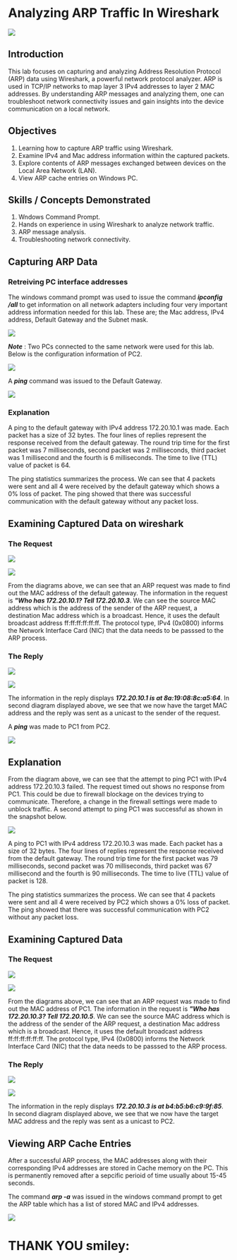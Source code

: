 # Analyzing ARP Traffic In Wireshark
![](pexels.jpg)

## Introduction
This lab focuses on capturing and analyzing Address Resolution Protocol (ARP) data using Wireshark, a powerful network protocol analyzer.
ARP is used in TCP/IP networks to map layer 3 IPv4 addresses to layer 2 MAC addresses. By understanding ARP messages and analyzing them, one can troubleshoot network connectivity issues and gain insights into the device communication on a local network. 

## Objectives
1. Learning how to capture ARP traffic using Wireshark.
2. Examine IPv4 and Mac address information within the captured packets.
3. Explore contents of ARP messages exchanged between devices on the Local Area Network (LAN).
4. View ARP cache entries on Windows PC.

## Skills / Concepts Demonstrated
1. Wndows Command Prompt.
2. Hands on experience in using Wireshark to analyze network traffic.
3. ARP message analysis.
4. Troubleshooting network connectivity.

## Capturing ARP Data
### Retreiving PC interface addresses
The windows command prompt was used to issue the command **_ipconfig /all_** to get information on all network adapters including four very important address information needed for this lab. These are; the Mac address, IPv4 address, Default Gateway and the Subnet mask.

![](ConfigInfo.JPG)

**_Note_** : Two PCs connected to the same network were used for this lab. Below is the configuration information of PC2.

![](OtherPcConfig.jpg)

A **_ping_** command was issued to the Default Gateway. 

![](DGping.JPG)

### Explanation
A ping to the default gateway with IPv4 address 172.20.10.1 was made. Each packet has a size of 32 bytes.
The four lines of replies represent the response received from the default gateway. The round trip time for the first packet was 7 milliseconds, second packet was 2 milliseconds, third packet was 1 millisecond and the fourth is 6 milliseconds. The time to live (TTL) value of packet is 64.

The ping statistics summarizes the process. We can see that 4 packets were sent and all 4 were received by the default gateway which shows a 0% loss of packet. 
The ping showed that there was successful communication with the default gateway without any packet loss.

## Examining Captured Data on wireshark
### The Request

![](DGarpRequest.JPG)

![](DGarpInfo.JPG)

From the diagrams above, we can see that an ARP request was made to find out the MAC address of the default gateway. The information in the request is **_"Who has 172.20.10.1? Tell 172.20.10.3_**.
We can see the source MAC address which is the address of the sender of the ARP request, a destination Mac address which is a broadcast. 
Hence, it uses the default broadcast address ff:ff:ff:ff:ff:ff. 
The protocol type, IPv4 (0x0800) informs the Network Interface Card (NIC) that the data needs to be passsed to the ARP process.

### The Reply

![](DGarpReply.JPG)


![](DGarpReplyInfo.JPG)

The information in the reply displays **_172.20.10.1 is at 8a:19:08:8c:a5:64_**. In second diagram displayed above, we see that we now have the target MAC address and the reply was sent as a unicast to the sender of the request.


A **_ping_** was made to PC1 from PC2.

![](UnsuccessfulPing.jpg)

## Explanation
From the diagram above, we can see that the attempt to ping PC1 with IPv4 address 172.20.10.3 failed. The request timed out shows no response from PC1. This could be due to firewall blockage on the devices trying to communicate. Therefore, a change in the firewall settings were made to unblock traffic. 
A second attempt to ping PC1 was successful as shown in the snapshot below. 

![](OtherPcPing.jpg)

A ping to PC1 with IPv4 address 172.20.10.3 was made. Each packet has a size of 32 bytes.
The four lines of replies represent the response received from the default gateway. The round trip time for the first packet was 79 milliseconds, second packet was 70 milliseconds, third packet was 67 millisecond and the fourth is 90 milliseconds. The time to live (TTL) value of packet is 128.

The ping statistics summarizes the process. We can see that 4 packets were sent and all 4 were received by PC2 which shows a 0% loss of packet. 
The ping showed that there was successful communication with PC2 without any packet loss.


## Examining Captured Data
### The Request

![](PC2request.JPG)

![](PC2Info.JPG)

From the diagrams above, we can see that an ARP request was made to find out the MAC address of PC1. The information in the request is **_"Who has 172.20.10.3? Tell 172.20.10.5_**.
We can see the source MAC address which is the address of the sender of the ARP request, a destination Mac address which is a broadcast. 
Hence, it uses the default broadcast address ff:ff:ff:ff:ff:ff. 
The protocol type, IPv4 (0x0800) informs the Network Interface Card (NIC) that the data needs to be passsed to the ARP process.

### The Reply

![](PC2arpReply.JPG)

![](PC2arpReplyInfo.JPG)

The information in the reply displays **_172.20.10.3 is at b4:b5:b6:c9:9f:85_**. In second diagram displayed above, we see that we now have the target MAC address and the reply was sent as a unicast to PC2.

## Viewing ARP Cache Entries

After a successful ARP process, the MAC addresses along with their corresponding IPv4 addresses are stored in Cache memory on the PC.
This is permanently removed after a sepcific perioid of time usually about 15-45 seconds. 

The command **_arp -a_** was issued in the windows command prompt to get the ARP table which has a list of stored MAC and IPv4 addresses.

![](arpcache.JPG)

# THANK YOU smiley: 
